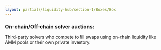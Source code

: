 ```yaml
---
layout: partials/liquidity-hub/section-1/Boxes/Box
---
```


### On-chain/Off-chain solver auctions:

Third-party solvers who compete to fill swaps using on-chain liquidity like AMM pools or their own private inventory.
